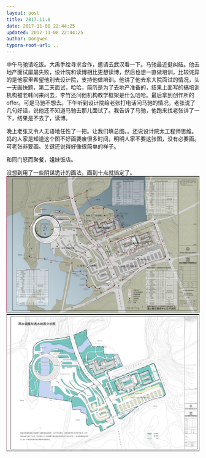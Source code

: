 ```yaml
---
layout: post
title: 2017.11.8
date: 2017-11-08 22:44:25
updated: 2017-11-08 22:44:25
author: Dongwen
typora-root-url: ..
---
```




中午马驰请吃饭。大禹手绘寻求合作，邀请去武汉看一下。马驰最近挺纠结。他去地产面试屡屡失败，设计院和读博相比更想读博，然后也想一直做培训，比较诧异的是他家里希望他别去设计院，支持他做培训。他讲了他去东大院面试的情况，头一天画快题，第二天面试，哈哈，简历是为了去地产准备的，结果上面写的搞培训机构被老韩问来问去，李竹还问他机构教学框架是什么哈哈。最后拿到创作所的offer。可是马驰不想去。下午听到设计院给老张打电话问马驰的情况，老张说了几句好话，说他还不知道马驰去那儿面试了。我告诉了马驰，他跑来找老张讲了一下，结果是不去了，读博。

晚上老张又令人无语地任性了一把。让我们填总图。。还说设计院太工程师思维。妈的人家是知道这个图不好画要废很多时间，明明人家不要这张图，没有必要画。可老张非要画。关键还说得好像很简单的样子。

和同门怒而聚餐，姐妹饭店。

没想到用了一些阴谋诡计的画法，画到十点就搞定了。  ![](/img/in-post/x46508687.jpg)
![](/img/in-post/x46508684.jpg)
